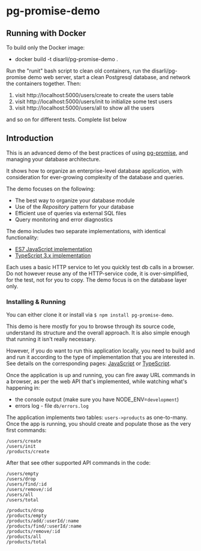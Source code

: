 # pg-promise-demo

## Running with Docker

To build only the Docker image:

- docker build -t disarli/pg-promise-demo .

Run the "runit" bash script to clean old containers, run the
disarli/pg-promise demo web server, start a clean Postgresql
database, and network the containers together. Then:

1. visit http://localhost:5000/users/create to create the users table
2. visit http://localhost:5000/users/init to initialize some test users
3. visit http://localhost:5000/users/all to show all the users

and so on for different tests. Complete list below

## Introduction

This is an advanced demo of the best practices of using [pg-promise], and managing your database architecture.

It shows how to organize an enterprise-level database application, with consideration for ever-growing complexity of the database and queries.

The demo focuses on the following:

- The best way to organize your database module
- Use of the _Repository_ pattern for your database
- Efficient use of queries via external SQL files
- Query monitoring and error diagnostics

The demo includes two separate implementations, with identical functionality:

- [ES7 JavaScript implementation](https://github.com/vitaly-t/pg-promise-demo/tree/master/JavaScript)
- [TypeScript 3.x implementation](https://github.com/vitaly-t/pg-promise-demo/tree/master/TypeScript)

Each uses a basic HTTP service to let you quickly test db calls in a browser. Do not however reuse
any of the HTTP-service code, it is over-simplified, for the test, not for you to copy. The demo focus
is on the database layer only.

### Installing & Running

You can either clone it or install via `$ npm install pg-promise-demo`.

This demo is here mostly for you to browse through its source code, understand its structure and the overall approach.
It is also simple enough that running it isn't really necessary.

However, if you do want to run this application locally, you need to build and and run it according to the type of implementation
that you are interested in. See details on the corresponding pages: [JavaScript] or [TypeScript].

Once the application is up and running, you can fire away URL commands in a browser, as per the web API that's implemented,
while watching what's happening in:

- the console output (make sure you have NODE_ENV=`development`)
- errors log - file `db/errors.log`

The application implements two tables: `users->products` as one-to-many. Once the app is running, you should create
and populate those as the very first commands:

```
/users/create
/users/init
/products/create
```

After that see other supported API commands in the code:

```
/users/empty
/users/drop
/users/find/:id
/users/remove/:id
/users/all
/users/total

/products/drop
/products/empty
/products/add/:userId/:name
/products/find/:userId/:name
/products/remove/:id
/products/all
/products/total
```

[javascript]: https://github.com/vitaly-t/pg-promise-demo/tree/master/JavaScript
[typescript]: https://github.com/vitaly-t/pg-promise-demo/tree/master/TypeScript
[pg-promise]: https://github.com/vitaly-t/pg-promise
[pg-monitor]: https://github.com/vitaly-t/pg-monitor
